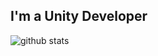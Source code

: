 ## I'm a Unity Developer 

![github stats](https://github-readme-stats.vercel.app/api?username=wildhevire&show_icons=true)
